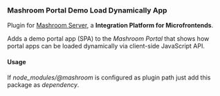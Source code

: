 
### Mashroom Portal Demo Load Dynamically App

Plugin for [Mashroom Server](https://www.mashroom-server.com), a **Integration Platform for Microfrontends**. 

Adds a demo portal app (SPA) to the _Mashroom Portal_ that shows how portal apps can be loaded dynamically via client-side JavaScript API.

#### Usage

If *node_modules/@mashroom* is configured as plugin path just add this package as _dependency_.

